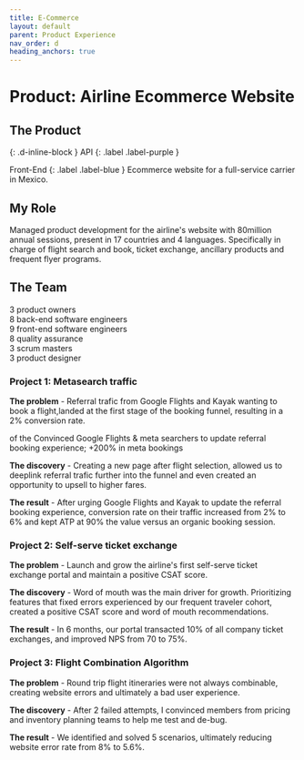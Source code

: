 ```yaml
---
title: E-Commerce
layout: default
parent: Product Experience
nav_order: d
heading_anchors: true
---
```


# Product: Airline Ecommerce Website

## The Product
{: .d-inline-block }
API
{: .label .label-purple }

Front-End
{: .label .label-blue }
Ecommerce website for a full-service carrier in Mexico.

## My Role
Managed product development for the airline's website with 80million annual sessions, present in 17 countries and 4 languages. Specifically in charge of flight search and book, ticket exchange, ancillary products and frequent flyer programs.

## The Team
3 product owners <br>
8 back-end software engineers <br>
9 front-end software engineers <br>
8 quality assurance <br>
3 scrum masters <br>
3 product designer

### Project 1: Metasearch traffic
<div class="code-example" markdown="1">

<strong>The problem</strong> - Referral trafic from Google Flights and Kayak wanting to book a flight,landed at the first stage of the booking funnel, resulting in a 2% conversion rate.

of the Convinced Google Flights & meta searchers to update referral booking experience; +200% in meta bookings

<strong> The discovery</strong> - Creating a new page after flight selection, allowed us to deeplink referral trafic further into the funnel and even created an opportunity to upsell to higher fares.

<strong> The result</strong> - After urging Google Flights and Kayak to update the referral booking experience, conversion rate on their traffic increased from 2% to 6% and kept ATP at 90% the value versus an organic booking session.

</div>

### Project 2: Self-serve ticket exchange
<div class="code-example" markdown="1">

<strong>The problem</strong> - Launch and grow the airline's first self-serve ticket exchange portal and maintain a positive CSAT score. 

<strong> The discovery</strong> - Word of mouth was the main driver for growth. Prioritizing features that fixed errors experienced by our frequent traveler cohort, created a positive CSAT score and word of mouth recommendations. 

<strong> The result</strong> - In 6 months, our portal transacted 10% of all company ticket exchanges, and improved NPS from 70 to 75%.

</div>

### Project 3: Flight Combination Algorithm
<div class="code-example" markdown="1">

<strong>The problem</strong> - Round trip flight itineraries were not always combinable, creating website errors and ultimately a bad user experience.

<strong> The discovery</strong> - After 2 failed attempts, I convinced members from pricing and inventory planning teams to help me test and de-bug.

<strong> The result</strong> - We identified and solved 5 scenarios, ultimately reducing website error rate from 8% to 5.6%.

</div>